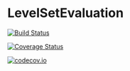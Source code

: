 # LevelSetEvaluation

[![Build Status](https://travis-ci.org/wulfebw/LevelSetEvaluation.jl.svg?branch=master)](https://travis-ci.org/wulfebw/LevelSetEvaluation.jl)

[![Coverage Status](https://coveralls.io/repos/wulfebw/LevelSetEvaluation.jl/badge.svg?branch=master&service=github)](https://coveralls.io/github/wulfebw/LevelSetEvaluation.jl?branch=master)

[![codecov.io](http://codecov.io/github/wulfebw/LevelSetEvaluation.jl/coverage.svg?branch=master)](http://codecov.io/github/wulfebw/LevelSetEvaluation.jl?branch=master)
